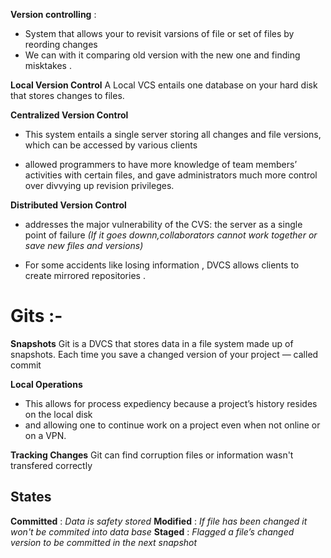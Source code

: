 
**Version controlling** : 
-   System that allows your to revisit varsions of file or set of files by reording changes
-   We can with it comparing old version with the new one and finding misktakes .

**Local Version Control**
A Local VCS entails one database on your hard disk that stores changes to files.

**Centralized Version Control**
-   This system entails a single server storing all changes and file versions, which can be accessed by various clients

-   allowed programmers to have more knowledge of team members’ activities with certain files, and gave administrators much more control over divvying up revision privileges.

**Distributed Version Control**

-   addresses the major vulnerability of the CVS: the server as a single point of failure 
*(If it goes downn,collaborators cannot work together or save new files and versions)*

-   For some accidents like losing information , DVCS allows clients to create mirrored repositories .



#   Gits :-

**Snapshots**
Git is a DVCS that stores data in a file system made up of snapshots. Each time you save a changed version of your project — called commit 

**Local Operations**
-   This allows for process expediency because a project’s history resides on the local disk
-   and allowing one to continue work on a project even when not online or on a VPN.

**Tracking Changes**
Git can find corruption files or information wasn't transfered correctly


##  States

**Committed** : *Data is safety stored*
 **Modified** : *If file has been changed it won't be commited into data base*
 **Staged**   : *Flagged a file’s changed version to be committed in the next snapshot*





